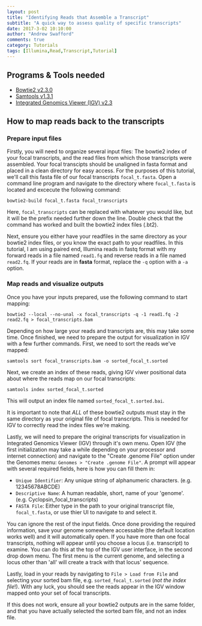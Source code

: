 ```yaml
---
layout: post
title: "Identifying Reads that Assemble a Transcript"
subtitle: "A quick way to assess quality of specific transcripts"
date: 2017-3-02 10:10:00
author: "Andrew Swafford"
comments: true
category: Tutorials
tags: [Illumina,Read,Transcript,Tutorial]
---  
```


## Programs & Tools needed
* [Bowtie2 v2.3.0](https://sourceforge.net/projects/bowtie-bio/files/bowtie2/2.3.0/)
* [Samtools v1.3.1](http://www.htslib.org/download/)
* [Integrated Genomics Viewer (IGV) v2.3](http://software.broadinstitute.org/software/igv/)

## How to map reads back to the transcripts
### Prepare input files
Firstly, you will need to organize several input files: The bowtie2 index of your focal transcripts, and the read files from which those transcripts were assembled.  Your focal transcipts should be unaligned in fasta format and placed in a clean directory for easy access.  For the purposes of this tutorial, we'll call this fasta file of our focal transcripts `focal_t.fasta`.  Open a command line program and navigate to the directory where `focal_t.fasta` is located and excecute the following command:
```
bowtie2-build focal_t.fasta focal_transcripts
```
Here, `focal_transcripts` can be replaced with whatever you would like, but it will be the prefix needed further down the line.  Double check that the command has worked and built the bowtie2 index files (.bt2).

Next, ensure you either have your readfiles in the same directory as your bowtie2 index files, or you know the exact path to your readfiles.  In this tutorial, I am using paired end, Illumina reads in fastq format with my forward reads in a file named `read1.fq` and reverse reads in a file named `read2.fq`.  If your reads are in **fasta** format, replace the `-q` option with a `-a` option. 

### Map reads and visualize outputs

Once you have your inputs prepared, use the following command to start mapping:
```
bowtie2 --local --no-unal -x focal_transcripts -q -1 read1.fq -2 read2.fq > focal_transcripts.bam
```
Depending on how large your reads and transcripts are, this may take some time.  Once finished, we need to prepare the output for visualization in IGV with a few further commands.  First, we need to sort the reads we've mapped:
```
samtools sort focal_transcripts.bam -o sorted_focal_t.sorted
```
Next, we create an index of these reads, giving IGV viwer positional data about where the reads map on our focal transcripts:
```
samtools index sorted_focal_t.sorted
```
This will output an index file named `sorted_focal_t.sorted.bai`.

It is important to note that *ALL* of these bowtie2 outputs must stay in the same directory as your original file of focal transcripts. This is needed for IGV to correctly read the index files we're making.

Lastly, we will need to prepare the original transcripts for visualization in Integrated Genomics Viewer (IGV) through it's own menu.  Open IGV (the first initialization may take a while depending on your processor and internet connection) and navigate to the "Create .genome File" option under the Genomes menu: `Genomes > "Create .genome File"`.  A prompt will appear with several required fields, here is how you can fill them in:  
* `Unique Identifier`: Any unique string of alphanumeric characters. (e.g. 12345678ABCDE)  
* `Descriptive Name`: A human readable, short, name of your 'genome'. (e.g. Cyclopsin_focal_transcripts)
* `FASTA File`: Either type in the path to your original transcript file, `focal_t.fasta`, or use thier UI to navigate to and select it.

You can ignore the rest of the input fields.  Once done providing the required information, save your genome somewhere accessable (the default location works well) and it will automatically open.  If you have more than one focal transcripts, nothing will appear until you choose a locus (i.e. transcript) to examine.  You can do this at the top of the IGV user interface, in the second drop down menu.  The first menu is the current genome, and selecting a locus other than 'all' will create a track with that locus' sequence.

Lastly, load in your reads by navigating to `File > Load from File` and selecting your sorted bam file, e.g. `sorted_focal_t.sorted` (*not the index file*!).  With any luck, you should see the reads appear in the IGV window mapped onto your set of focal transcripts.

If this does not work, ensure all your bowtie2 outputs are in the same folder, and that you have actually selected the sorted bam file, and not an index file.
